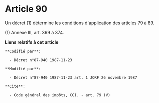 # Article 90

Un décret (1) détermine les conditions d'application des articles 79 à 89. 

(1) Annexe III, art. 369 à 374.

**Liens relatifs à cet article**

	**Codifié par**:

	  - Décret n°87-940 1987-11-23

	**Modifié par**:

	  - Décret n°87-940 1987-11-23 art. 1 JORF 26 novembre 1987

	**Cite**:

	  - Code général des impôts, CGI. - art. 79 (V)
